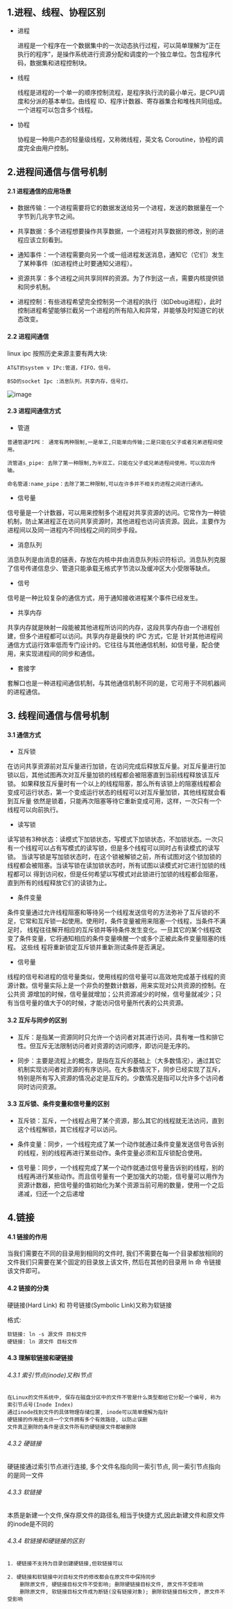  ## 1.进程、线程、协程区别
 - 进程
 
    进程是一个程序在一个数据集中的一次动态执行过程，可以简单理解为“正在执行的程序”，是操作系统进行资源分配和调度的一个独立单位。包含程序代码，数据集和进程控制块。

 - 线程
 
    线程是进程的一个单一的顺序控制流程，是程序执行流的最小单元，是CPU调度和分派的基本单位。由线程 ID、程序计数器、寄存器集合和堆栈共同组成。一个进程可以包含多个线程。

 - 协程
 
    协程是一种用户态的轻量级线程，又称微线程，英文名 Coroutine，协程的调度完全由用户控制。
    
 
## 2.进程间通信与信号机制
 
#### 2.1 进程通信的应用场景
 
 - 数据传输：一个进程需要将它的数据发送给另一个进程，发送的数据量在一个字节到几兆字节之间。
 
 - 共享数据：多个进程想要操作共享数据，一个进程对共享数据的修改，别的进程应该立刻看到。
 
 - 通知事件：一个进程需要向另一个或一组进程发送消息，通知它（它们）发生了某种事件（如进程终止时要通知父进程）。
 
 - 资源共享：多个进程之间共享同样的资源。为了作到这一点，需要内核提供锁和同步机制。
 
 - 进程控制：有些进程希望完全控制另一个进程的执行（如Debug进程），此时控制进程希望能够拦截另一个进程的所有陷入和异常，并能够及时知道它的状态改变。
 
#### 2.2 进程间通信
 
linux ipc 按照历史来源主要有两大块:
 
```text
AT&T的system v IPc:管道，FIFO，信号。

BSD的socket Ipc :消息队列，共享内存，信号灯。
```

![image](https://github.com/jeremyke/PHPBlog/raw/master/Pictures/4160574660-59537c457c251.gif)
 
 #### 2.3 进程间通信方式
 
- 管道

```text
普通管道PIPE： 通常有两种限制,一是单工,只能单向传输;二是只能在父子或者兄弟进程间使用。

流管道s_pipe: 去除了第一种限制,为半双工，只能在父子或兄弟进程间使用，可以双向传输。

命名管道:name_pipe：去除了第二种限制,可以在许多并不相关的进程之间进行通讯。
```

- 信号量

信号量是一个计数器，可以用来控制多个进程对共享资源的访问。它常作为一种锁机制，防止某进程正在访问共享资源时，其他进程也访问该资源。因此，主要作为进程间以及同一进程内不同线程之间的同步手段。

- 消息队列

消息队列是由消息的链表，存放在内核中并由消息队列标识符标识。消息队列克服了信号传递信息少、管道只能承载无格式字节流以及缓冲区大小受限等缺点。

- 信号 

信号是一种比较复杂的通信方式，用于通知接收进程某个事件已经发生。

- 共享内存

共享内存就是映射一段能被其他进程所访问的内存，这段共享内存由一个进程创建，但多个进程都可以访问。共享内存是最快的 IPC 方式，它是
针对其他进程间通信方式运行效率低而专门设计的。它往往与其他通信机制，如信号量，配合使用，来实现进程间的同步和通信。

- 套接字

套解口也是一种进程间通信机制，与其他通信机制不同的是，它可用于不同机器间的进程通信。

 
## 3. 线程间通信与信号机制

#### 3.1 通信方式

- 互斥锁

在访问共享资源前对互斥量进行加锁，在访问完成后释放互斥量。对互斥量进行加锁以后，其他试图再次对互斥量加锁的线程都会被阻塞直到当前线程释放该互斥锁。
如果释放互斥量时有一个以上的线程阻塞，那么所有该锁上的阻塞线程都会变成可运行状态，第一个变成运行状态的线程可以对互斥量加锁，其他线程就会看到互斥量
依然是锁着，只能再次阻塞等待它重新变成可用，这样，一次只有一个线程可以向前执行。

- 读写锁

读写锁有3种状态：读模式下加锁状态，写模式下加锁状态，不加锁状态。一次只有一个线程可以占有写模式的读写锁，但是多个线程可以同时占有读模式的读写锁。
当读写锁是写加锁状态时，在这个锁被解锁之前，所有试图对这个锁加锁的线程都会被阻塞。当读写锁在读加锁状态时，所有试图以读模式对它进行加锁的线程都可以
得到访问权，但是任何希望以写模式对此锁进行加锁的线程都会阻塞，直到所有的线程释放它们的读锁为止。

- 条件变量

条件变量通过允许线程阻塞和等待另一个线程发送信号的方法弥补了互斥锁的不足，它常和互斥锁一起使用。使用时，条件变量被用来阻塞一个线程，当条件不满足时，
线程往往解开相应的互斥锁并等待条件发生变化。一旦其它的某个线程改变了条件变量，它将通知相应的条件变量唤醒一个或多个正被此条件变量阻塞的线程。 这些线
程将重新锁定互斥锁并重新测试条件是否满足。

- 信号量

线程的信号和进程的信号量类似，使用线程的信号量可以高效地完成基于线程的资源计数。信号量实际上是一个非负的整数计数器，用来实现对公共资源的控制。在公共资
源增加的时候，信号量就增加；公共资源减少的时候，信号量就减少；只有当信号量的值大于0的时候，才能访问信号量所代表的公共资源。

#### 3.2 互斥与同步的区别

- 互斥：是指某一资源同时只允许一个访问者对其进行访问，具有唯一性和排它性。但互斥无法限制访问者对资源的访问顺序，即访问是无序的。

- 同步：主要是流程上的概念，是指在互斥的基础上（大多数情况），通过其它机制实现访问者对资源的有序访问。在大多数情况下，同步已经实现了互斥，特别是所有写入资源的情况必定是互斥的。少数情况是指可以允许多个访问者同时访问资源。

#### 3.3 互斥锁、条件变量和信号量的区别

- 互斥锁：互斥，一个线程占用了某个资源，那么其它的线程就无法访问，直到这个线程解锁，其它线程才可以访问。

- 条件变量：同步，一个线程完成了某一个动作就通过条件变量发送信号告诉别的线程，别的线程再进行某些动作。条件变量必须和互斥锁配合使用。

- 信号量：同步，一个线程完成了某一个动作就通过信号量告诉别的线程，别的线程再进行某些动作。而且信号量有一个更加强大的功能，信号量可以用作为资源计数器，把信号量的值初始化为某个资源当前可用的数量，使用一个之后递减，归还一个之后递增



## 4.链接
 
#### 4.1 链接的作用

当我们需要在不同的目录用到相同的文件时, 我们不需要在每一个目录都放相同的文件我们只需要在某个固定的目录放上该文件, 然后在其他的目录用 ln 命
令链接该文件即可。

#### 4.2 链接的分类

硬链接(Hard Link) 和 符号链接(Symbolic Link)又称为软链接

格式:
```text
软链接: ln -s 源文件 目标文件
硬链接: ln 源文件 目标文件
```

#### 4.3 理解软链接和硬链接

###### 4.3.1 索引节点(inode)又称i节点

```text
在Linux的文件系统中, 保存在磁盘分区中的文件不管是什么类型都给它分配一个编号, 称为索引节点号(Inode Index)
通过inode找到文件的具体物理存储位置, inode可以简单理解为指针
硬链接的作用是允许一个文件拥有多个有效路径, 以防止误删
文件真正删除的条件是该文件所有的硬链接文件都被删除
```
###### 4.3.2 硬链接

硬链接通过索引节点进行连接, 多个文件名指向同一索引节点, 同一索引节点指向的是同一文件

###### 4.3.3 软链接

本质是新建一个文件,保存原文件的路径名,相当于快捷方式,因此新建文件和原文件的inode是不同的

###### 4.3.4 软链接和硬链接的区别

```text
1. 硬链接不支持为目录创建硬链接,但软链接可以

2. 硬链接和软链接中对目标文件的修改都会在原文件中保持同步
    删除原文件, 硬链接目标文件不受影响; 删除硬链接目标文件, 原文件不受影响
    删除原文件, 软链接目标文件成为断链(没有链接对象); 删除软链接目标文件, 原文件不受影响
```
 